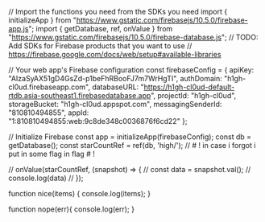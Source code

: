
  // Import the functions you need from the SDKs you need
  import { initializeApp } from "https://www.gstatic.com/firebasejs/10.5.0/firebase-app.js";
  import { getDatabase, ref, onValue } from "https://www.gstatic.com/firebasejs/10.5.0/firebase-database.js";
  // TODO: Add SDKs for Firebase products that you want to use
  // https://firebase.google.com/docs/web/setup#available-libraries

  // Your web app's Firebase configuration
  const firebaseConfig = {
    apiKey: "AIzaSyAX51gD4GsZd-p1beFhRBooFJ7m7WrHgTI",
    authDomain: "h1gh-cl0ud.firebaseapp.com",
    databaseURL: "https://h1gh-cl0ud-default-rtdb.asia-southeast1.firebasedatabase.app",
    projectId: "h1gh-cl0ud",
    storageBucket: "h1gh-cl0ud.appspot.com",
    messagingSenderId: "810810494855",
    appId: "1:810810494855:web:9c8de348c0036876f6cd22"
  };

  // Initialize Firebase
  const app = initializeApp(firebaseConfig);
  const db = getDatabase();
  const starCountRef = ref(db, 'high/');
  // # ! in case i forgot i put in some flag in flag # !
  
  // onValue(starCountRef, (snapshot) => {
  // const data = snapshot.val();
  // console.log(data)
  // });

  function nice(items) {
    console.log(items);
  }

  function nope(err){
    console.log(err);
  }

